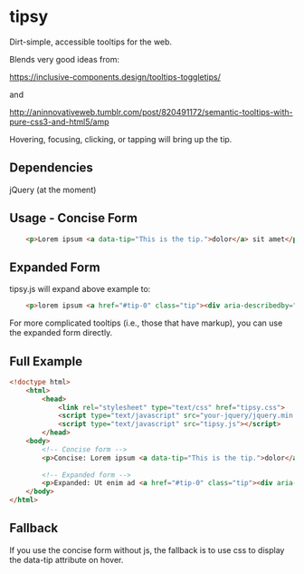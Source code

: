 # tipsy
Dirt-simple, accessible tooltips for the web.

Blends very good ideas from:

https://inclusive-components.design/tooltips-toggletips/

and

http://aninnovativeweb.tumblr.com/post/820491172/semantic-tooltips-with-pure-css3-and-html5/amp

Hovering, focusing, clicking, or tapping will bring up the tip.


## Dependencies

jQuery (at the moment)


## Usage - Concise Form

```html
	<p>Lorem ipsum <a data-tip="This is the tip.">dolor</a> sit amet</p>
```


## Expanded Form

tipsy.js will expand above example to:

```html
	<p>lorem ipsum <a href="#tip-0" class="tip"><div aria-describedby="tip-0">dolor</div><div role="tooltip" id="tip-0">This is the tip.</div></a> sit amet</p>
```

For more complicated tooltips (i.e., those that have markup), you can use the expanded form directly.


## Full Example

```html
<!doctype html>
	<html>
		<head>
			<link rel="stylesheet" type="text/css" href="tipsy.css">
			<script type="text/javascript" src="your-jquery/jquery.min.js"></script>
			<script type="text/javascript" src="tipsy.js"></script>	
		</head>
	<body>
		<!-- Concise form -->
		<p>Concise: Lorem ipsum <a data-tip="This is the tip.">dolor</a> sit amet</p>
		
		<!-- Expanded form -->
		<p>Expanded: Ut enim ad <a href="#tip-0" class="tip"><div aria-describedby="tip-0">minim</div><div role="tooltip" id="tip-0">This is the tip.</div></a> veniamolor</p>
	</body>
</html>
```


## Fallback

If you use the concise form without js, the fallback is to use css to display the data-tip attribute on hover.
